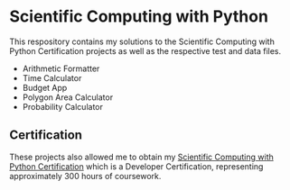 # Scientific Computing with Python

This respository contains my solutions to the Scientific Computing with Python Certification projects
as well as the respective test and data files.

- Arithmetic Formatter
- Time Calculator
- Budget App
- Polygon Area Calculator
- Probability Calculator
## Certification
These projects also allowed me to obtain my <a href="https://www.freecodecamp.org/certification/fcc5749a458-3e81-4be0-bc3b-2d349878c1bc/scientific-computing-with-python-v7">Scientific Computing with Python Certification</a> which is a Developer Certification, representing approximately 300 hours of coursework.
